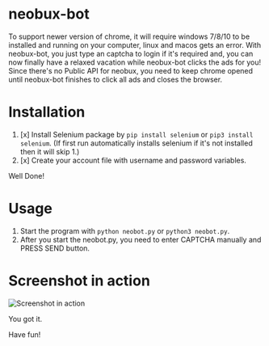 # neobux-bot

To support newer version of chrome, it will require windows 7/8/10 to be installed and running on your computer, linux and macos gets an error.
With neobux-bot, you just type an captcha to login if it's required and, you can now finally have a relaxed vacation while neobux-bot clicks the ads for you!
Since there's no Public API for neobux, you need to keep chrome opened until neobux-bot finishes to click all ads and closes the browser.

# Installation

1. [x] Install Selenium package by ```pip install selenium``` or ```pip3 install selenium```. (If first run automatically installs selenium if it's not installed then it will skip 1.)
2. [x] Create your account file with username and password variables.

Well Done!

# Usage

1. Start the program with ```python neobot.py``` or ```python3 neobot.py```.
2. After you start the neobot.py, you need to enter CAPTCHA manually and PRESS SEND button.

# Screenshot in action

![Screenshot in action](https://cdn.discordapp.com/attachments/352944118864805889/785092880472735754/403.PNG)

You got it.

Have fun!
